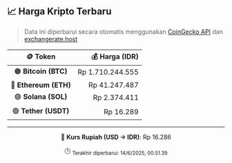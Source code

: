

<!-- HARGA_KRIPTO -->
## 📈 Harga Kripto Terbaru

> Data ini diperbarui secara otomatis menggunakan [CoinGecko API](https://www.coingecko.com/) dan [exchangerate.host](https://exchangerate.host/)

<div align="center">

| 🪙 Token | 💰 Harga (IDR) |
|:------:|---------------:|
| 🟠 **Bitcoin (BTC)**   | Rp 1.710.244.555 |
| 🔵 **Ethereum (ETH)**  | Rp 41.247.487 |
| 🟣 **Solana (SOL)**    | Rp 2.374.411 |
| 🟢 **Tether (USDT)**   | Rp 16.289 |

---

💱 **Kurs Rupiah (USD → IDR)**: Rp 16.286

🕒 <sub>Terakhir diperbarui: 14/6/2025, 00.51.39</sub>

</div>
<!-- /HARGA_KRIPTO -->